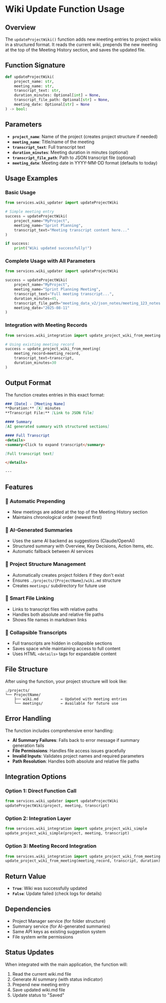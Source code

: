 # Wiki Update Function Usage

## Overview

The `updateProjectWiki()` function adds new meeting entries to project wikis in a structured format. It reads the current wiki, prepends the new meeting at the top of the Meeting History section, and saves the updated file.

## Function Signature

```python
def updateProjectWiki(
    project_name: str,
    meeting_name: str,
    transcript_text: str,
    duration_minutes: Optional[int] = None,
    transcript_file_path: Optional[str] = None,
    meeting_date: Optional[str] = None
) -> bool:
```

## Parameters

- **`project_name`**: Name of the project (creates project structure if needed)
- **`meeting_name`**: Title/name of the meeting
- **`transcript_text`**: Full transcript text
- **`duration_minutes`**: Meeting duration in minutes (optional)
- **`transcript_file_path`**: Path to JSON transcript file (optional) 
- **`meeting_date`**: Meeting date in YYYY-MM-DD format (defaults to today)

## Usage Examples

### Basic Usage

```python
from services.wiki_updater import updateProjectWiki

# Simple meeting entry
success = updateProjectWiki(
    project_name="MyProject",
    meeting_name="Sprint Planning",
    transcript_text="Meeting transcript content here..."
)

if success:
    print("Wiki updated successfully!")
```

### Complete Usage with All Parameters

```python
from services.wiki_updater import updateProjectWiki

success = updateProjectWiki(
    project_name="MyProject",
    meeting_name="Sprint Planning Meeting",
    transcript_text="Full meeting transcript...",
    duration_minutes=45,
    transcript_file_path="meeting_data_v2/json_notes/meeting_123_notes.json",
    meeting_date="2025-08-11"
)
```

### Integration with Meeting Records

```python
from services.wiki_integration import update_project_wiki_from_meeting

# Using existing meeting record
success = update_project_wiki_from_meeting(
    meeting_record=meeting_record,
    transcript_text=transcript,
    duration_minutes=30
)
```

## Output Format

The function creates entries in this exact format:

```markdown
### [Date] - [Meeting Name]
**Duration:** [X] minutes
**Transcript File:** [Link to JSON file]

#### Summary
[AI generated summary with structured sections]

#### Full Transcript
<details>
<summary>Click to expand transcript</summary>

[Full transcript text]

</details>

---
```

## Features

### 🔄 **Automatic Prepending**
- New meetings are added at the top of the Meeting History section
- Maintains chronological order (newest first)

### 🤖 **AI-Generated Summaries**
- Uses the same AI backend as suggestions (Claude/OpenAI)
- Structured summary with Overview, Key Decisions, Action Items, etc.
- Automatic fallback between AI services

### 📁 **Project Structure Management**
- Automatically creates project folders if they don't exist
- Ensures `./projects/{ProjectName}/wiki.md` structure
- Creates `meetings/` subdirectory for future use

### 🔗 **Smart File Linking**
- Links to transcript files with relative paths
- Handles both absolute and relative file paths
- Shows file names in markdown links

### 📝 **Collapsible Transcripts**
- Full transcripts are hidden in collapsible sections
- Saves space while maintaining access to full content
- Uses HTML `<details>` tags for expandable content

## File Structure

After using the function, your project structure will look like:

```
./projects/
└── ProjectName/
    ├── wiki.md          ← Updated with meeting entries
    └── meetings/        ← Available for future use
```

## Error Handling

The function includes comprehensive error handling:

- **AI Summary Failures**: Falls back to error message if summary generation fails
- **File Permissions**: Handles file access issues gracefully
- **Invalid Inputs**: Validates project names and required parameters
- **Path Resolution**: Handles both absolute and relative file paths

## Integration Options

### Option 1: Direct Function Call
```python
from services.wiki_updater import updateProjectWiki
updateProjectWiki(project, meeting, transcript)
```

### Option 2: Integration Layer
```python
from services.wiki_integration import update_project_wiki_simple
update_project_wiki_simple(project, meeting, transcript)
```

### Option 3: Meeting Record Integration
```python
from services.wiki_integration import update_project_wiki_from_meeting
update_project_wiki_from_meeting(meeting_record, transcript, duration)
```

## Return Value

- **`True`**: Wiki was successfully updated
- **`False`**: Update failed (check logs for details)

## Dependencies

- Project Manager service (for folder structure)
- Summary service (for AI-generated summaries) 
- Same API keys as existing suggestion system
- File system write permissions

## Status Updates

When integrated with the main application, the function will:
1. Read the current wiki.md file
2. Generate AI summary (with status indicator)
3. Prepend new meeting entry
4. Save updated wiki.md file
5. Update status to "Saved"

